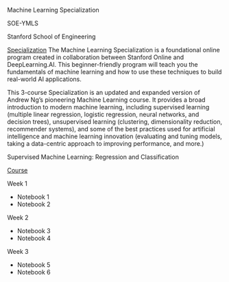 Machine Learning Specialization

SOE-YMLS

Stanford School of Engineering

[Specialization](https://online.stanford.edu/courses/soe-ymls-machine-learning-specialization)
The Machine Learning Specialization is a foundational online program created in collaboration between Stanford Online and DeepLearning.AI. 
This beginner-friendly program will teach you the fundamentals of machine learning and how to use these techniques to build real-world AI applications.

This 3-course Specialization is an updated and expanded version of Andrew Ng’s pioneering Machine Learning course. It provides a broad introduction to 
modern machine learning, including supervised learning (multiple linear regression, logistic regression, neural networks, and decision trees), 
unsupervised learning (clustering, dimensionality reduction, recommender systems), and some of the best practices used for artificial intelligence 
and machine learning innovation (evaluating and tuning models, taking a data-centric approach to improving performance, and more.)

Supervised Machine Learning: Regression and Classification

[Course](https://www.coursera.org/learn/machine-learning?specialization=machine-learning-introduction)

Week 1
- Notebook 1
- Notebook 2

Week 2
- Notebook 3
- Notebook 4

Week 3
- Notebook 5
- Notebook 6


